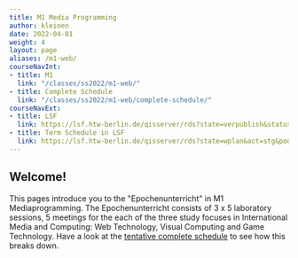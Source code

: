 ```yaml
---
title: M1 Media Programming
author: kleinen
date: 2022-04-01
weight: 4
layout: page
aliases: /m1-web/
courseNavInt:
- title: M1
  link: "/classes/ss2022/m1-web/"
- title: Complete Schedule
  link: "/classes/ss2022/m1-web/complete-schedule/"
courseNavExt:
- title: LSF
  link: https://lsf.htw-berlin.de/qisserver/rds?state=verpublish&status=init&vmfile=no&publishid=185379&moduleCall=webInfo&publishConfFile=webInfo&publishSubDir=veranstaltung
- title: Term Schedule in LSF
  link: https://lsf.htw-berlin.de/qisserver/rds?state=wplan&act=stg&pool=stg&P.subc=plan&k_abstgv.abstgvnr=312&idcol=k_abstgv.abstgvnr&idval=312&k_abstgv.dtxt=internationale&r_zuordabstgv.semvonint=1&r_zuordabstgv.sembisint=4&purge=n&getglobal=n&text=Internationale+Medieninformatik+%28M%29%2C+Pr%C3%BCfungsOrdnung+20162
---
```


## Welcome!

This pages introduce you to the "Epochenunterricht" in M1 Mediaprogramming.
The Epochenunterricht consists of 3 x 5 laboratory sessions, 5 meetings
for the each of the three study
focuses in International Media and Computing: Web Technology,
Visual Computing and Game Technology.
Have a look at the [tentative complete schedule](complete-schedule) to
see how this breaks down.
